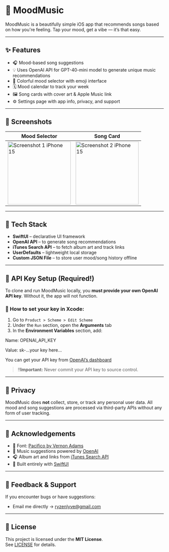# 🎵 MoodMusic

MoodMusic is a beautifully simple iOS app that recommends songs based on how you're feeling. Tap your mood, get a vibe — it’s that easy.

---

## ✨ Features

- 🎧 Mood-based song suggestions
- 💡 Uses OpenAI API for GPT-40-mini model to generate unique music recommendations
- 🎨 Colorful mood selector with emoji interface
- 🗓️ Mood calendar to track your week
- 🖼️ Song cards with cover art & Apple Music link
- ⚙️ Settings page with app info, privacy, and support

---

## 📱 Screenshots

| Mood Selector | Song Card |
|---------------|-----------|
| <img src="https://github.com/user-attachments/assets/2826ad28-97a0-417f-98e3-d0aeda84d902" width="200" alt="Screenshot 1 iPhone 15"> | <img src="https://github.com/user-attachments/assets/2bbf25e4-7b5a-4335-b274-2ebe0a96fb77" width="200" alt="Screenshot 2 iPhone 15"> |

---

## 🚀 Tech Stack

- **SwiftUI** – declarative UI framework
- **OpenAI API** – to generate song recommendations
- **iTunes Search API** – to fetch album art and track links
- **UserDefaults** – lightweight local storage
- **Custom JSON File** – to store user mood/song history offline

---

## 🔐 API Key Setup (Required!)

To clone and run MoodMusic locally, you **must provide your own OpenAI API key**. Without it, the app will not function.

### 🔧 How to set your key in Xcode:

1. Go to `Product > Scheme > Edit Scheme`
2. Under the `Run` section, open the **Arguments** tab
3. In the **Environment Variables** section, add:

Name: OPENAI_API_KEY

Value: sk-…your key here…

You can get your API key from [OpenAI’s dashboard](https://platform.openai.com/account/api-keys)

> ‼️**Important:** Never commit your API key to source control.

---

## 🔐 Privacy

MoodMusic does **not** collect, store, or track any personal user data. All mood and song suggestions are processed via third-party APIs without any form of user tracking.

---

## 🙌 Acknowledgements

- 🎨 Font: [Pacifico by Vernon Adams](https://fonts.google.com/specimen/Pacifico/about)
- 🎵 Music suggestions powered by [OpenAI](https://openai.com/)
- 🎧 Album art and links from [iTunes Search API](https://developer.apple.com/library/archive/documentation/AudioVideo/Conceptual/iTuneSearchAPI/)
- 🔧 Built entirely with [SwiftUI](https://developer.apple.com/xcode/swiftui/)

---

## 💬 Feedback & Support

If you encounter bugs or have suggestions:
- Email me directly → [ryzenlyve@gmail.com](mailto:ryzenlyve@gmail.com)

---

## 📄 License

This project is licensed under the **MIT License**.  
See [LICENSE](LICENSE) for details.
